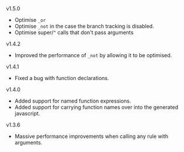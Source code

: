 v1.5.0

* Optimise `_or`
* Optimise `_not` in the case the branch tracking is disabled.
* Optimise super/`^` calls that don't pass arguments

v1.4.2

* Improved the performance of `_not` by allowing it to be optimised.

v1.4.1

* Fixed a bug with function declarations.

v1.4.0

* Added support for named function expressions.
* Added support for carrying function names over into the generated javascript.

v1.3.6

* Massive performance improvements when calling any rule with arguments.
